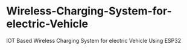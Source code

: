 # Wireless-Charging-System-for-electric-Vehicle
IOT Based Wireless Charging System for electric Vehicle Using ESP32

